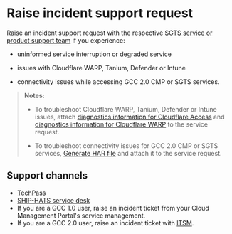 # Raise incident support request
Raise an incident support request with the respective [SGTS service or product support team](#support-channels) if you experience:

- uninformed service interruption or degraded service

- issues with Cloudflare WARP, Tanium, Defender or Intune

- connectivity issues while accessing GCC 2.0 CMP or SGTS services.  


>**Notes:**
>
>- To troubleshoot Cloudflare WARP, Tanium, Defender or Intune issues, attach [diagnostics information for Cloudflare Access](https://docs.developer.tech.gov.sg/docs/security-suite-for-engineering-endpoint-devices/#/raise-an-incident-support-request?id=generate-cloudflare-access-diagnostic-file) and [diagnostics information for Cloudflare WARP](https://docs.developer.tech.gov.sg/docs/security-suite-for-engineering-endpoint-devices/#/raise-an-incident-support-request?id=generate-cloudflare-warp-diagnostic-logs) to the service request.
>
>- To troubleshoot connectivity issues for GCC 2.0 CMP or SGTS services, [Generate HAR file](https://docs.developer.tech.gov.sg/docs/security-suite-for-engineering-endpoint-devices/#/raise-an-incident-support-request?id=generate-har-file) and attach it to the service request.

## Support channels

- [TechPass](https://form.gov.sg/#!/5f69797d0666cb0011cc59da)
- [SHIP-HATS service desk](https://jira.ship.gov.sg/servicedesk/customer/portal/11)
- If you are a GCC 1.0 user, raise an incident ticket from your Cloud Management Portal's service management.
- If you are a GCC 2.0 user, raise an incident ticket with [ITSM](https://itsm.sgnet.gov.sg/sp3).

